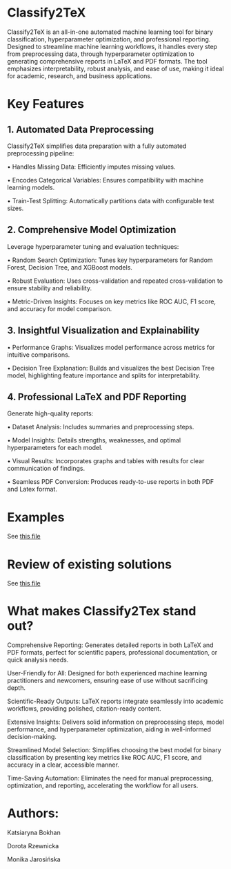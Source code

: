 # Classify2TeX

Classify2TeX is an all-in-one automated machine learning tool for binary classification, hyperparameter optimization, and professional reporting. Designed to streamline machine learning workflows, it handles every step from preprocessing data, through hyperparameter optimization to generating comprehensive reports in LaTeX and PDF formats. The tool emphasizes interpretability, robust analysis, and ease of use, making it ideal for academic, research, and business applications.

# Key Features

## 1. Automated Data Preprocessing

Classify2TeX simplifies data preparation with a fully automated preprocessing pipeline:

•	Handles Missing Data: Efficiently imputes missing values.

•	Encodes Categorical Variables: Ensures compatibility with machine learning models.

•	Train-Test Splitting: Automatically partitions data with configurable test sizes.

## 2. Comprehensive Model Optimization

Leverage hyperparameter tuning and evaluation techniques:

•	Random Search Optimization: Tunes key hyperparameters for Random Forest, Decision Tree, and XGBoost models.

•	Robust Evaluation: Uses cross-validation and repeated cross-validation to ensure stability and reliability.

•	Metric-Driven Insights: Focuses on key metrics like ROC AUC, F1 score, and accuracy for model comparison.

## 3. Insightful Visualization and Explainability

•	Performance Graphs: Visualizes model performance across metrics for intuitive comparisons.

•	Decision Tree Explanation: Builds and visualizes the best Decision Tree model, highlighting feature importance and splits for interpretability.

## 4. Professional LaTeX and PDF Reporting

Generate high-quality reports:

•	Dataset Analysis: Includes summaries and preprocessing steps.

•	Model Insights: Details strengths, weaknesses, and optimal hyperparameters for each model.

•	Visual Results: Incorporates graphs and tables with results for clear communication of findings.

•	Seamless PDF Conversion: Produces ready-to-use reports in both PDF and Latex format.

# Examples

See [this file](https://github.com/kateqwerty001/Classify2TeX/blob/main/tutorial_final.ipynb)

# Review of existing solutions

See [this file](https://github.com/kateqwerty001/Classify2TeX/blob/main/review_of_existing_solutions.ipynb)

# What makes Classify2Tex stand out?

Comprehensive Reporting: Generates detailed reports in both LaTeX and PDF formats, perfect for scientific papers, professional documentation, or quick analysis needs.

User-Friendly for All: Designed for both experienced machine learning practitioners and newcomers, ensuring ease of use without sacrificing depth.

Scientific-Ready Outputs: LaTeX reports integrate seamlessly into academic workflows, providing polished, citation-ready content.

Extensive Insights: Delivers solid information on preprocessing steps, model performance, and hyperparameter optimization, aiding in well-informed decision-making.

Streamlined Model Selection: Simplifies choosing the best model for binary classification by presenting key metrics like ROC AUC, F1 score, and accuracy in a clear, accessible manner.

Time-Saving Automation: Eliminates the need for manual preprocessing, optimization, and reporting, accelerating the workflow for all users.

# Authors:

Katsiaryna Bokhan

Dorota Rzewnicka

Monika Jarosińska
